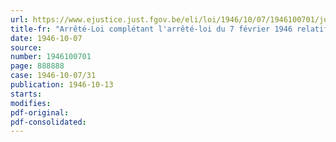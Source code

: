 ```yaml
---
url: https://www.ejustice.just.fgov.be/eli/loi/1946/10/07/1946100701/justel
title-fr: "Arrêté-Loi complétant l'arrêté-loi du 7 février 1946 relatif à l'octroi de salaires pendant huit jours fériés par an aux ouvriers (abrogé par AM 25-02-1947, art. 20)"
date: 1946-10-07
source:
number: 1946100701
page: 888888
case: 1946-10-07/31
publication: 1946-10-13
starts:
modifies:
pdf-original:
pdf-consolidated:
---
```


